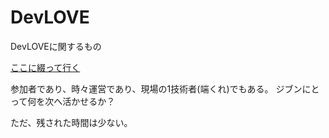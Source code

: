 DevLOVE
=======

DevLOVEに関するもの

[ここに綴って行く](https://github.com/kou-ishizaki/DevLOVE/wiki/ジブンで振り返るメモを綴って行きます
)

参加者であり、時々運営であり、現場の1技術者(端くれ)でもある。
ジブンにとって何を次へ活かせるか？

ただ、残された時間は少ない。
